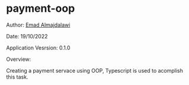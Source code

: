 # payment-oop

Author: [Emad Almajdalawi](https://github.com/emad-almajdalawi)

Date: 19/10/2022

Application Vesrsion: 0.1.0

Overview:

Creating a payment servace using OOP, Typescript is used to acomplish this task.
